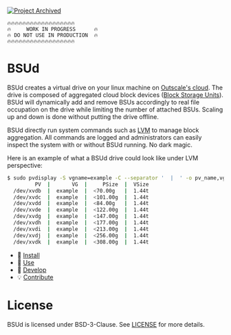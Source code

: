 [![Project Archived](https://docs.outscale.com/fr/userguide/_images/Project-Archived-red.svg)](https://docs.outscale.com/en/userguide/Open-Source-Projects.html)

```
🔥🔥🔥🔥🔥🔥🔥🔥🔥🔥🔥🔥🔥🔥🔥🔥🔥🔥
🔥     WORK IN PROGRESS      🔥
🔥 DO NOT USE IN PRODUCTION  🔥
🔥🔥🔥🔥🔥🔥🔥🔥🔥🔥🔥🔥🔥🔥🔥🔥🔥🔥
```

# BSUd

BSUd creates a virtual drive on your linux machine on [Outscale's cloud](https://outscale.com/). The drive is composed of aggregated cloud block devices ([Block Storage Units](https://docs.outscale.com/en/userguide/Block-Storage-Unit-BSU.html)).
BSUd will dynamically add and remove BSUs accordingly to real file occupation on the drive while limiting the number of attached BSUs.
Scaling up and down is done without putting the drive offline.

BSUd directly run system commands such as [LVM](https://en.wikipedia.org/wiki/Logical_Volume_Manager_(Linux)) to manage block aggregation. All commands are logged and administrators can easily inspect the system with or without BSUd running. No dark magic.

Here is an example of what a BSUd drive could look like under LVM perspective:
```bash
$ sudo pvdisplay -S vgname=example -C --separator '  |  ' -o pv_name,vg_name,pv_size,vg_size;
         PV  |       VG  |     PSize  |  VSize
  /dev/xvdb  |  example  |  <70.00g   |  1.44t
  /dev/xvdc  |  example  |  <101.00g  |  1.44t
  /dev/xvdd  |  example  |  <84.00g   |  1.44t
  /dev/xvde  |  example  |  <122.00g  |  1.44t
  /dev/xvdg  |  example  |  <147.00g  |  1.44t
  /dev/xvdh  |  example  |  <177.00g  |  1.44t
  /dev/xvdi  |  example  |  <213.00g  |  1.44t
  /dev/xvdj  |  example  |  <256.00g  |  1.44t
  /dev/xvdk  |  example  |  <308.00g  |  1.44t
```

- 🎁 [Install](install.md)
- 🚀 [Use](use.md)
- 🔧 [Develop](develop.md)
- 💡 [Contribute](CONTRIBUTING.md)

# License

BSUd is licensed under BSD-3-Clause. See [LICENSE](../LICENSE) for more details.

